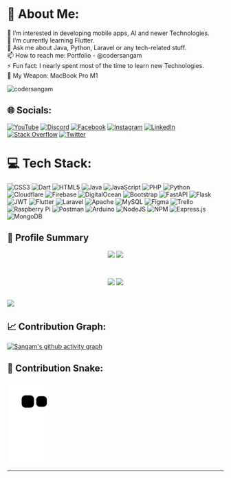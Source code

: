 # 💫 About Me:
👀 I’m interested in developing mobile apps, AI and newer Technologies.<br>🌱 I’m currently learning Flutter.<br>💬 Ask me about Java, Python, Laravel or any tech-related stuff.<br>📫 How to reach me: Portfolio - @codersangam<br>⚡ Fun fact: I nearly spent most of the time to learn new Technologies.<br>🔫 My Weapon: MacBook Pro M1
<p align="left"> <img src="https://komarev.com/ghpvc/?username=codersangam&label=Profile Views&color=orange&style=flat-square" alt="codersangam" /> </p>

## 🌐 Socials:
[![YouTube](https://img.shields.io/badge/YouTube-%23FF0000.svg?logo=YouTube&logoColor=white)](https://youtube.com/@codersangam)
[![Discord](https://img.shields.io/badge/Discord-%234751C4.svg?logo=Discord&logoColor=white)](https://discord.gg/rpT4J7YMGA)
[![Facebook](https://img.shields.io/badge/Facebook-%231877F2.svg?logo=Facebook&logoColor=white)](https://facebook.com/codersangam) [![Instagram](https://img.shields.io/badge/Instagram-%23E4405F.svg?logo=Instagram&logoColor=white)](https://instagram.com/codersangam) [![LinkedIn](https://img.shields.io/badge/LinkedIn-%230077B5.svg?logo=linkedin&logoColor=white)](https://www.linkedin.com/in/sangam-singh-1b21941a0/) [![Stack Overflow](https://img.shields.io/badge/-Stackoverflow-FE7A16?logo=stack-overflow&logoColor=white)](https://stackoverflow.com/users/14620300) [![Twitter](https://img.shields.io/badge/Twitter-%231DA1F2.svg?logo=Twitter&logoColor=white)](https://twitter.com/codersangam) 

# 💻 Tech Stack:
![CSS3](https://img.shields.io/badge/css3-%231572B6.svg?style=for-the-badge&logo=css3&logoColor=white) ![Dart](https://img.shields.io/badge/dart-%230175C2.svg?style=for-the-badge&logo=dart&logoColor=white) ![HTML5](https://img.shields.io/badge/html5-%23E34F26.svg?style=for-the-badge&logo=html5&logoColor=white) ![Java](https://img.shields.io/badge/java-%23ED8B00.svg?style=for-the-badge&logo=java&logoColor=white) ![JavaScript](https://img.shields.io/badge/javascript-%23323330.svg?style=for-the-badge&logo=javascript&logoColor=%23F7DF1E) ![PHP](https://img.shields.io/badge/php-%23777BB4.svg?style=for-the-badge&logo=php&logoColor=white) ![Python](https://img.shields.io/badge/python-3670A0?style=for-the-badge&logo=python&logoColor=ffdd54) ![Cloudflare](https://img.shields.io/badge/Cloudflare-F38020?style=for-the-badge&logo=Cloudflare&logoColor=white) ![Firebase](https://img.shields.io/badge/firebase-%23039BE5.svg?style=for-the-badge&logo=firebase) ![DigitalOcean](https://img.shields.io/badge/DigitalOcean-%230167ff.svg?style=for-the-badge&logo=digitalOcean&logoColor=white) ![Bootstrap](https://img.shields.io/badge/bootstrap-%23563D7C.svg?style=for-the-badge&logo=bootstrap&logoColor=white) ![FastAPI](https://img.shields.io/badge/FastAPI-005571?style=for-the-badge&logo=fastapi) ![Flask](https://img.shields.io/badge/flask-%23000.svg?style=for-the-badge&logo=flask&logoColor=white) ![JWT](https://img.shields.io/badge/JWT-black?style=for-the-badge&logo=JSON%20web%20tokens) ![Flutter](https://img.shields.io/badge/Flutter-%2302569B.svg?style=for-the-badge&logo=Flutter&logoColor=white) ![Laravel](https://img.shields.io/badge/laravel-%23FF2D20.svg?style=for-the-badge&logo=laravel&logoColor=white) ![Apache](https://img.shields.io/badge/apache-%23D42029.svg?style=for-the-badge&logo=apache&logoColor=white) ![MySQL](https://img.shields.io/badge/mysql-%2300f.svg?style=for-the-badge&logo=mysql&logoColor=white) 	![Figma](https://img.shields.io/badge/figma-%23F24E1E.svg?style=for-the-badge&logo=figma&logoColor=white) ![Trello](https://img.shields.io/badge/Trello-%23026AA7.svg?style=for-the-badge&logo=Trello&logoColor=white) ![Raspberry Pi](https://img.shields.io/badge/-RaspberryPi-C51A4A?style=for-the-badge&logo=Raspberry-Pi) ![Postman](https://img.shields.io/badge/Postman-FF6C37?style=for-the-badge&logo=postman&logoColor=white) ![Arduino](https://img.shields.io/badge/-Arduino-00979D?style=for-the-badge&logo=Arduino&logoColor=white) ![NodeJS](https://img.shields.io/badge/node.js-6DA55F?style=for-the-badge&logo=node.js&logoColor=white) ![NPM](https://img.shields.io/badge/NPM-%23000000.svg?style=for-the-badge&logo=npm&logoColor=white) ![Express.js](https://img.shields.io/badge/express.js-%23404d59.svg?style=for-the-badge&logo=express&logoColor=%2361DAFB) ![MongoDB](https://img.shields.io/badge/MongoDB-%234ea94b.svg?style=for-the-badge&logo=mongodb&logoColor=white)



## 🪪 Profile Summary
<p align="center">
<img width="48%" src="http://github-profile-summary-cards.vercel.app/api/cards/stats?username=codersangam&theme=github_dark"/>
<img width="48%" src="http://github-profile-summary-cards.vercel.app/api/cards/productive-time?username=codersangam&theme=github_dark&utcOffset=8"/>
</p>
<br>
<p align="center">
<img width="48%" src="http://github-profile-summary-cards.vercel.app/api/cards/repos-per-language?username=codersangam&theme=github_dark"/>
<img width="48%" src="http://github-profile-summary-cards.vercel.app/api/cards/most-commit-language?username=codersangam&theme=github_dark"/>
</p>
<br>
<img width="100%" src="http://github-profile-summary-cards.vercel.app/api/cards/profile-details?username=codersangam&theme=github_dark"/>

## 📈 Contribution Graph:
[![Sangam's github activity graph](https://github-readme-activity-graph.cyclic.app/graph?username=codersangam&theme=tokyo-night)](https://github.com/codersangam/github-readme-activity-graph)

## 🐍 Contribution Snake:
![Snake animation](https://github.com/codersangam/codersangam/blob/output/github-contribution-grid-snake.svg)

---

